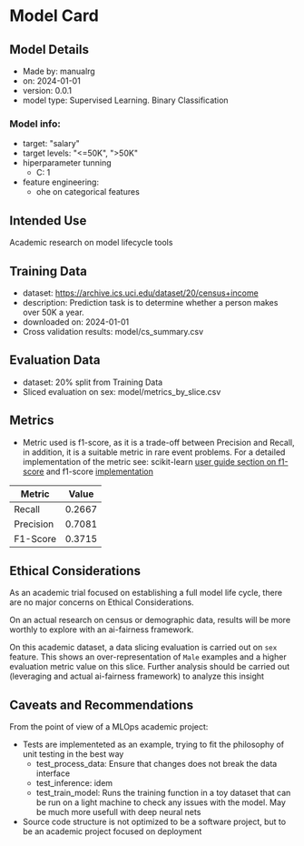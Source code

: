 # Model Card

## Model Details
* Made by: manualrg
* on: 2024-01-01
* version: 0.0.1
* model type: Supervised Learning. Binary Classification

### Model info:
* target: "salary"
* target levels: "<=50K", ">50K"
* hiperparameter tunning
    * C: 1
* feature engineering:
    * ohe on categorical features


## Intended Use
Academic research on model lifecycle tools

## Training Data
* dataset: https://archive.ics.uci.edu/dataset/20/census+income
* description: Prediction task is to determine whether a person makes over 50K a year. 
* downloaded on: 2024-01-01
* Cross validation results: model/cs_summary.csv

## Evaluation Data
* dataset: 20% split from Training Data
* Sliced evaluation on sex: model/metrics_by_slice.csv

## Metrics
* Metric used is f1-score, as it is a trade-off between Precision and Recall,
in addition, it is a suitable metric in rare event problems. 
For a detailed implementation of the metric see: scikit-learn [user guide section on f1-score](https://scikit-learn.org/stable/modules/model_evaluation.html#precision-recall-f-measure-metrics)  and f1-score  [implementation](https://scikit-learn.org/stable/modules/generated/sklearn.metrics.f1_score.html)

| Metric     | Value   |
|------------|---------|
| Recall     | 0.2667  |
| Precision  | 0.7081  |
| F1-Score   | 0.3715  |

## Ethical Considerations
As an academic trial focused on establishing a full model life cycle, there are no major concerns on Ethical Considerations.

On an actual research on census or demographic data, results will be more worthly to explore with an ai-fairness framework. 

On this academic dataset, a data slicing evaluation is carried out on `sex` feature. This shows an over-representation of `Male` examples and a higher evaluation metric value on this slice. Further analysis should be carried out (leveraging and actual ai-fairness framework) to analyze this insight 

## Caveats and Recommendations
From the point of view of a MLOps academic project:
* Tests are implementeted as an example, trying to fit the philosophy of unit testing in the best way
    * test_process_data: Ensure that changes does not break the data interface
    * test_inference: idem
    * test_train_model: Runs the training function in a toy dataset that can be run on a light machine to check any issues with the model. May be much more usefull with deep neural nets
* Source code structure is not optimized to be a software project, but to be an academic project focused on deployment
